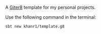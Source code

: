  A [Giter8](https://www.foundweekends.org/giter8/)  template for my personal projects. 

 Use the following command in the terminal:

```bash
sbt new khanr1/template.g8
```